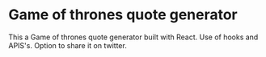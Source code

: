 # Game of thrones quote generator

This a Game of thrones quote generator built with React. Use of hooks and APIS's. Option to share it on twitter.
